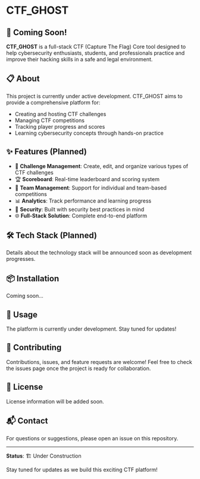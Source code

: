 # CTF_GHOST

## 🚀 Coming Soon!

**CTF_GHOST** is a full-stack CTF (Capture The Flag) Core tool designed to help cybersecurity enthusiasts, students, and professionals practice and improve their hacking skills in a safe and legal environment.

## 📋 About

This project is currently under active development. CTF_GHOST aims to provide a comprehensive platform for:

- Creating and hosting CTF challenges
- Managing CTF competitions
- Tracking player progress and scores
- Learning cybersecurity concepts through hands-on practice

## ✨ Features (Planned)

- 🎯 **Challenge Management**: Create, edit, and organize various types of CTF challenges
- 🏆 **Scoreboard**: Real-time leaderboard and scoring system
- 👥 **Team Management**: Support for individual and team-based competitions
- 📊 **Analytics**: Track performance and learning progress
- 🔐 **Security**: Built with security best practices in mind
- 🌐 **Full-Stack Solution**: Complete end-to-end platform

## 🛠️ Tech Stack (Planned)

Details about the technology stack will be announced soon as development progresses.

## 📦 Installation

Coming soon...

## 🚀 Usage

The platform is currently under development. Stay tuned for updates!

## 🤝 Contributing

Contributions, issues, and feature requests are welcome! Feel free to check the issues page once the project is ready for collaboration.

## 📝 License

License information will be added soon.

## 📬 Contact

For questions or suggestions, please open an issue on this repository.

---

**Status**: 🏗️ Under Construction

Stay tuned for updates as we build this exciting CTF platform!